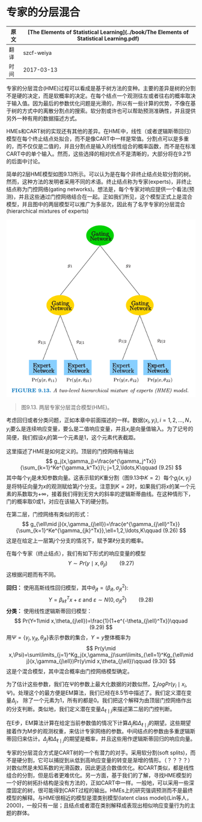 # 专家的分层混合

| 原文   | [The Elements of Statistical Learning](../book/The Elements of Statistical Learning.pdf) |
| ---- | ---------------------------------------- |
| 翻译   | szcf-weiya                               |
| 时间   | 2017-03-13                               |

专家的分层混合(HME)过程可以看成是基于树方法的变种。主要的差异是树的分割不是硬的决定，而是软概率的决定。在每个结点一个观测往左或者往右的概率取决于输入值。因为最后的参数优化问题是光滑的，所以有一些计算的优势，不像在基于树的方式中的离散分割点的搜索。软分割或许也可以帮助预测准确性，并且提供另外一种有用的数据描述方式。

HMEs和CART树的实现还有其他的差异。在HME中，线性（或者逻辑斯蒂回归）模型在每个终止结点处拟合，而不是像CART中一样是常值。分割点可以是多重的，而不仅仅是二值的，并且分割点是输入的线性组合的概率函数，而不是在标准CART中的单个输入。然而，这些选择的相对优点不是清晰的，大部分将在9.2节的后面中讨论。

简单的2层HME模型如图9.13所示。可以认为是在每个非终止结点处软分割的树。然而，这种方法的发明者采用不同的术语。终止结点称为专家(experts)，非终止结点称为门控网络(gating networks)。想法是，每个专家对响应提供一个看法(预测)，并且这些通过门控网络结合在一起。正如我们所见，这个模型正式上是混合模型，并且图中的两层模型可以推广为多层次，因此有了名字专家的分层混合(hierarchical mixtures of experts)

![](../img/09/fig9.13.png)

> 图9.13. 两层专家分层混合模型(HME)。

考虑回归或者分类问题，正如本章中前面描述的一样。数据$(x_i,y_i),i=1,2,\ldots,N$，$y_i$要么是连续响应变量，要么是二值响应变量，并且$x_i$是向量值输入。为了记号的简便，我们假设$x_i$的第一个元素是1，这个元素代表截距。

这里描述了HME是如何定义的。顶层的门控网络有输出
$$
g_j(x,\gamma_j)=\frac{e^{\gamma_j^Tx}}{\sum_{k=1}^Ke^{\gamma_k^Tx}}\; j=1,2,\ldots,K\qquad (9.25)
$$
其中每个$\gamma_j$是未知参数向量。这表示软的$K$重分割（图9.13中$K=2$）每个$g_j(x,\gamma_j)$是将特征向量为$x$的观测赋给第$j$个分支。注意到$K=2$时，如果我们将$x$的某一个元素的系数取为$+\infty$，接着我们得到无穷大的斜率的逻辑斯蒂曲线。在这种情形下，门的概率取0或1，对应在该输入下的硬分割。

在第二层，门控网络有类似的形式：
$$
g_{\ell\mid j}(x,\gamma_{j\ell})=\frac{e^{\gamma_{j\ell}^Tx}}{\sum_{k=1}^Ke^{\gamma_{jk}^Tx}},\ell=1,2,\ldots,K\qquad (9.26)
$$
这是在给定上一层第$j$个分支的情况下，赋予第$\ell$分支的概率。

在每个专家（终止结点），我们有如下形式的响应变量的模型
$$
Y\sim  Pr(y\mid x,\theta_{jl})\qquad (9.27)
$$
这根据问题而有不同。

**回归：** 使用高斯线性回归模型，其中$\theta_{j\ell}=(\beta_{i\ell},\sigma^2_{j\ell})$:
$$
Y=\beta_{k\ell}^Tx+\varepsilon\text{  and  }\varepsilon\sim N(0,\sigma_{j\ell}^2)\qquad (9.28)
$$
**分类：** 使用线性逻辑斯蒂回归模型：
$$
Pr(Y=1\mid x,\theta_{j\ell})=\frac{1}{1+e^{-\theta_{j\ell}^Tx}}\qquad (9.29)
$$
用$\Psi=\{\gamma_j,\gamma_{j\ell},\theta_{j\ell}\}$表示参数的集合，$Y=y$整体概率为
$$
Pr(y\mid x,\Psi)=\sum\limits_{j=1}^Kg_j(x,\gamma_j)\sum\limits_{\ell=1}^Kg_{\ell\mid j}(x,\gamma_{j\ell})Pr(y\mid x,\theta_{j\ell})\qquad (9.30)
$$
这是个混合模型，其中混合概率由门控网络模型确定。

为了估计这些参数，我们在$\Psi$的参数上最大化数据的对数似然，$\sum_i log Pr(y_i\mid x_i,\Psi)$。处理这个的最方便是EM算法，我们已经在8.5节中描述了。我们定义潜在变量$\Delta_j$， 除了一个元素为1，所有的都是0。我们把这个解释为由顶层门控网络作出的分支判断。类似地，我们定义潜在变量$\Delta_{\ell\mid j}$来描述第二层的门控判断。

在E步，EM算法计算在给定当前参数值的情况下计算$\Delta_j$和$\Delta_{\ell\mid j}$的期望。这些期望接着作为M步的观测权重，来估计专家网络的参数。中间结点的参数由多重逻辑斯蒂回归来估计。$\Delta_j$和$\Delta_{\ell\mid j}$的期望是概率，并且这些用作逻辑斯蒂回归的响应向量。

专家的分层混合方式是CART树的一个有潜力的对手。采用软分割(soft splits)，而不是硬分割，它可以捕捉到从低到高响应变量的转变是渐增的情形。（？？？？）对数似然是未知系数的光滑函数，因此更适合数值优化。和CART类似，都是线性组合的分割，但是后者更难优化。另一方面，基于我们的了解，寻找HME模型的一个好的树拓扑结构是没有方法的，正如CART中一样。一般地，可以采用一些深度固定的树，很可能得到CART过程的输出。HMEs上的研究强调预测而不是最终模型的解释。与HME很相近的模型是潜类别模型(latent class model)(Lin等人，2000)，一般只有一层；且结点或者潜在类别解释成表现出相似响应变量行为的主题的群体。